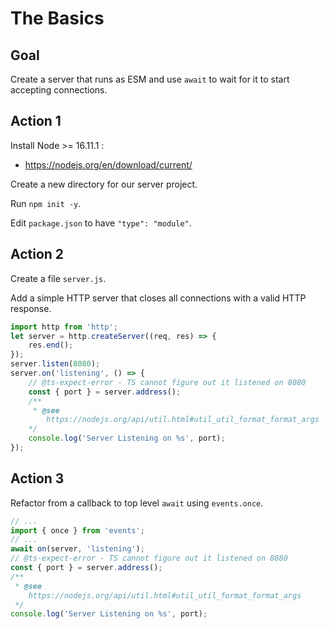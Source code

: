 # The Basics

## Goal

Create a server that runs as ESM and use `await` to wait for it to start
accepting connections.

## Action 1

Install Node >= 16.11.1 :
- https://nodejs.org/en/download/current/

Create a new directory for our server project.

Run `npm init -y`.

Edit `package.json` to have `"type": "module"`.

## Action 2

Create a file `server.js`.

Add a simple HTTP server that closes all connections with a valid HTTP response.

```mjs
import http from 'http';
let server = http.createServer((req, res) => {
    res.end();
});
server.listen(8080);
server.on('listening', () => {
    // @ts-expect-error - TS cannot figure out it listened on 8080
    const { port } = server.address();
    /**
     * @see
        https://nodejs.org/api/util.html#util_util_format_format_args
    */
    console.log('Server Listening on %s', port);
});
```

## Action 3

Refactor from a callback to top level `await` using `events.once`.

```mjs
// ...
import { once } from 'events';
// ...
await on(server, 'listening');
// @ts-expect-error - TS cannot figure out it listened on 8080
const { port } = server.address();
/**
 * @see
    https://nodejs.org/api/util.html#util_util_format_format_args
 */
console.log('Server Listening on %s', port);
```
